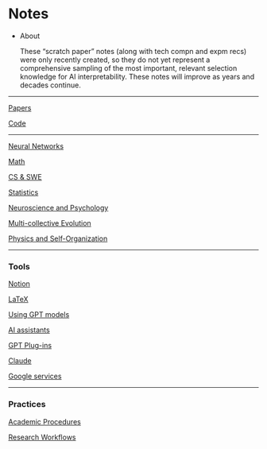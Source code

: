 # Notes

- About
    
    These “scratch paper” notes (along with tech compn and expm recs) were only recently created, so they do not yet represent a comprehensive sampling of the most important, relevant selection knowledge for AI interpretability. These notes will improve as years and decades continue.
    

---

[Papers](Notes%200c9ac6d4ec58411bb2d462ed854840c9/Papers%203fa55c25c0194ccd89e95feefb9e16bc.md) 

[Code](Notes%200c9ac6d4ec58411bb2d462ed854840c9/Code%20515029dddcdc4d268ad1b5b2298d2cd6.md)

---

[Neural Networks](Notes%200c9ac6d4ec58411bb2d462ed854840c9/Neural%20Networks%20e6abb23474464e098117dced189fb7bb.md) 

[Math](Notes%200c9ac6d4ec58411bb2d462ed854840c9/Math%2089624985ddb64f0c91c334b1ab5df1d0.md)

[CS & SWE](Notes%200c9ac6d4ec58411bb2d462ed854840c9/CS%20&%20SWE%20f7436b5aff924c04aa569007bb061038.md)

[Statistics](Notes%200c9ac6d4ec58411bb2d462ed854840c9/Statistics%20b8ae1bc4118548bd9773e62880d99844.md) 

[Neuroscience and Psychology](Notes%200c9ac6d4ec58411bb2d462ed854840c9/Neuroscience%20and%20Psychology%205dfd6e95a9a04fd5aad4e1a5b7c2fad5.md)

[Multi-collective Evolution](Notes%200c9ac6d4ec58411bb2d462ed854840c9/Multi-collective%20Evolution%20750732e35deb4d7d8308af407e656706.md)

[Physics and Self-Organization](Notes%200c9ac6d4ec58411bb2d462ed854840c9/Physics%20and%20Self-Organization%202122574052da4fb6b7b2206a702898d8.md)

---

### Tools

[Notion](Notes%200c9ac6d4ec58411bb2d462ed854840c9/Notion%2003b683dc0d694a6c863be959c6458bb7.md) 

[LaTeX](Notes%200c9ac6d4ec58411bb2d462ed854840c9/LaTeX%2026f81e40be384817a706c88e8fcf5968.md)

[Using GPT models](Notes%200c9ac6d4ec58411bb2d462ed854840c9/Using%20GPT%20models%20927375e848ef4e22b160a9599f319af5.md) 

[AI assistants](Notes%200c9ac6d4ec58411bb2d462ed854840c9/AI%20assistants%20fe45c6ae02c843a4bfbbe95d951a6a3b.md)

[GPT Plug-ins](Notes%200c9ac6d4ec58411bb2d462ed854840c9/GPT%20Plug-ins%20f14353da2d2e4e4dbde3b528642ef3ab.md)

[Claude](Notes%200c9ac6d4ec58411bb2d462ed854840c9/Claude%20e936a4b07cef4a0e804fea33718cd528.md)

[Google services](Notes%200c9ac6d4ec58411bb2d462ed854840c9/Google%20services%20432a06e4c3ec42d7b04ce289f3975f92.md)

---

### Practices

[Academic Procedures](Notes%200c9ac6d4ec58411bb2d462ed854840c9/Academic%20Procedures%2014c7a5039f9a4d27b0d14730733553ed.md)

[Research Workflows](Notes%200c9ac6d4ec58411bb2d462ed854840c9/Research%20Workflows%20bcd96fb6120445f68eba2b5b44a0aa00.md)
